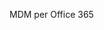 <Token xmlns:xlink="http://www.w3.org/1999/xlink">MDM per Office 365</Token>

<!--HONumber=Jun16_HO4-->


